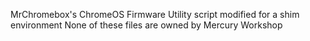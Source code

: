 MrChromebox's ChromeOS Firmware Utility script modified for a shim environment
None of these files are owned by Mercury Workshop
